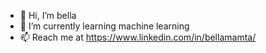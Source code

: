 - 👋 Hi, I’m bella
- 🌱 I’m currently learning machine learning
- 📫 Reach me at https://www.linkedin.com/in/bellamamta/
<!---
bellamamta/bellamamta is a ✨ special ✨ repository because its `README.md` (this file) appears on your GitHub profile.
You can click the Preview link to take a look at your changes.
--->
